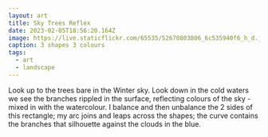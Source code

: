 ```yaml
---
layout: art
title: Sky Trees Reflex
date: 2023-02-05T18:56:20.164Z
image: https://live.staticflickr.com/65535/52670803806_6c535940f6_h_d.jpg
caption: 3 shapes 3 colours
tags:
  - art
  - landscape
---
```

Look up to the trees bare in the Winter sky. Look down in the cold waters we see the branches rippled in the surface, reflecting colours of the sky - mixed in with the watercolour. I balance and then unbalance the 2 sides of this rectangle; my arc joins and leaps across the shapes; the curve contains the branches that silhouette against the clouds in the blue.